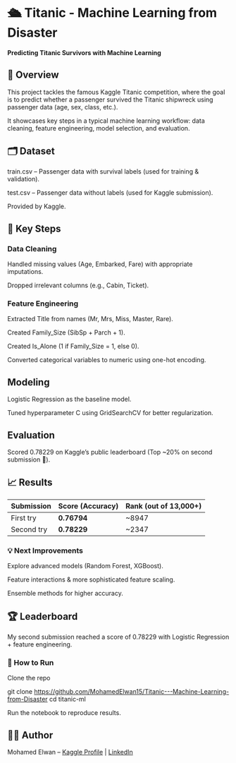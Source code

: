 # 🛳️ Titanic - Machine Learning from Disaster
####  Predicting Titanic Survivors with Machine Learning

## 📌 Overview
This project tackles the famous Kaggle Titanic competition, where the goal is to predict whether a passenger survived the Titanic shipwreck using passenger data (age, sex, class, etc.).

It showcases key steps in a typical machine learning workflow: data cleaning, feature engineering, model selection, and evaluation.

## 🗂️ Dataset

train.csv – Passenger data with survival labels (used for training & validation).

test.csv – Passenger data without labels (used for Kaggle submission).

Provided by Kaggle.

## 🔧 Key Steps

### Data Cleaning

Handled missing values (Age, Embarked, Fare) with appropriate imputations.

Dropped irrelevant columns (e.g., Cabin, Ticket).

### Feature Engineering
Extracted Title from names (Mr, Mrs, Miss, Master, Rare).

Created Family_Size (SibSp + Parch + 1).

Created Is_Alone (1 if Family_Size = 1, else 0).

Converted categorical variables to numeric using one-hot encoding.

## Modeling
Logistic Regression as the baseline model.

Tuned hyperparameter C using GridSearchCV for better regularization.

## Evaluation

Scored 0.78229 on Kaggle’s public leaderboard (Top ~20% on second submission 🎯).

## 📈 Results
| Submission | Score (Accuracy) | Rank (out of 13,000+)  |
| ---------- | ---------------- | ------ |
| First try  | **0.76794**      | \~8947 |
| Second try | **0.78229**      | \~2347 |

### 💡 Next Improvements
Explore advanced models (Random Forest, XGBoost).

Feature interactions & more sophisticated feature scaling.

Ensemble methods for higher accuracy.

## 🏆 Leaderboard
My second submission reached a score of 0.78229 with Logistic Regression + feature engineering.

### 🚀 How to Run
Clone the repo

git clone https://github.com/MohamedElwan15/Titanic---Machine-Learning-from-Disaster
cd titanic-ml

Run the notebook to reproduce results.

## 🙋‍♂️ Author

Mohamed Elwan – [Kaggle Profile](https://www.kaggle.com/mohamedelwan15)
 | [LinkedIn](https://www.linkedin.com/in/m-elwan/)
